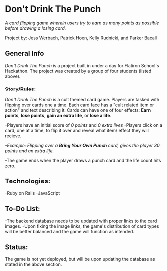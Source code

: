 # Don't Drink The Punch
_A card flipping game wherein users try to earn as many points as possible before drawing a losing card._

Project by: Jess Werbach, Patrick Hoen, Kelly Rudnicki, and Parker Bacall

## General Info
_Don't Drink The Punch_ is a project built in under a day for Flatiron School's Hackathon. The project was created by a group of four
students (listed above).

### Story/Rules:
_Don't Drink The Punch_ is a cult themed card game. Players are tasked with flipping over cards one a time. Each card face has a 
"cult related item or action" and text describing it. 
Cards can have one of four effects: **Earn points**, **lose points**, **gain an extra life**, or **lose a life**.

-Players have an initial score of _0 points_ and _0 extra lives_
-Players click on a card, one at a time, to flip it over and reveal what item/ effect they will recieve.

  _-Example: Flipping over a **Bring Your Own Punch** card, gives the player 30 points and an extra life._
  
-The game ends when the player draws a punch card and the life count hits zero.

## Technologies:
-Ruby on Rails 
-JavaScript

## To-Do List:
-The backend database needs to be updated with proper links to the card images.
-Upon fixing the image links, the game's distribution of card types will be better balanced and the game will function as intended.

## Status:
The game is not yet deployed, but will be upon updating the database as stated in the above section.  



